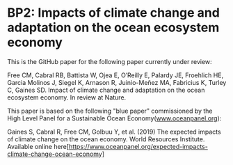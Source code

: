 # BP2: Impacts of climate change and adaptation on the ocean ecosystem economy

This is the GitHub paper for the following paper currently under review:

Free CM, Cabral RB, Battista W, Ojea E, O’Reilly E, Palardy JE, Froehlich HE, Garcia Molinos J, Siegel K, Arnason R, Juinio-Meñez MA, Fabricius K, Turley C, Gaines SD. Impact of climate change and adaptation on the ocean ecosystem economy. In review at Nature.

This paper is based on the following "blue paper" commissioned by the High Level Panel for a Sustainable Ocean Economy(www.oceanpanel.org):

Gaines S, Cabral R, Free CM, Golbuu Y, et al. (2019) The expected impacts of climate change on the ocean economy. World Resources Institute. Available online here[https://www.oceanpanel.org/expected-impacts-climate-change-ocean-economy]
